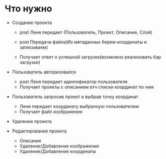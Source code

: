 # Что нужно 

- Создание проекта
  
    - post Леня передает (Пользователь,
                Проект,
                Описание,
                Слой)
    - post Передача файла(Из метаданных берем координаты 
                        и записываем) 
      
    - Получает ответ о успешной загрузке(возможно реализовать
                                    бар загрузки)
      
- Пользователь авторизовался
  
    - post Леня передает идентификатор пользователя
    - Получает проекты с описанием втч списки координат по ним
    
- Пользователь запросив проект и выбрав точку координат 
    - Леня передает координату выбранную пользователем
    - Получает файл изображения
    
- Удаление проекта

- Редактирование проекта
    - Описания
    - Удаление/Добавление изображения
    - Удаление/Добавление координаты
                